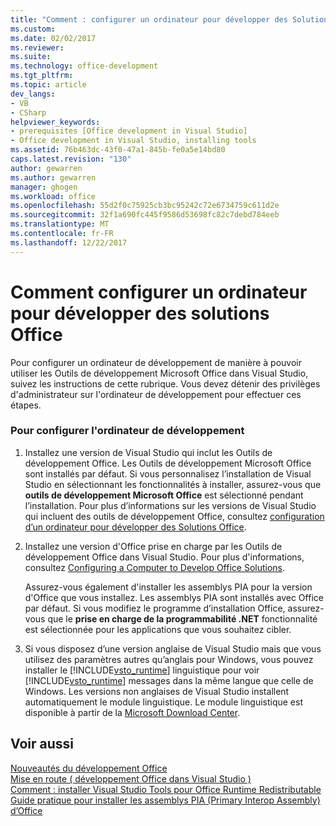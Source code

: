 ```yaml
---
title: "Comment : configurer un ordinateur pour développer des Solutions Office | Documents Microsoft"
ms.custom: 
ms.date: 02/02/2017
ms.reviewer: 
ms.suite: 
ms.technology: office-development
ms.tgt_pltfrm: 
ms.topic: article
dev_langs:
- VB
- CSharp
helpviewer_keywords:
- prerequisites [Office development in Visual Studio]
- Office development in Visual Studio, installing tools
ms.assetid: 76b463dc-43f0-47a1-845b-fe0a5e14bd80
caps.latest.revision: "130"
author: gewarren
ms.author: gewarren
manager: ghogen
ms.workload: office
ms.openlocfilehash: 55d2f0c75925cb3bc95242c72e6734759c611d2e
ms.sourcegitcommit: 32f1a690fc445f9586d53698fc82c7debd784eeb
ms.translationtype: MT
ms.contentlocale: fr-FR
ms.lasthandoff: 12/22/2017
---
```

# <a name="how-to-configure-a-computer-to-develop-office-solutions"></a>Comment configurer un ordinateur pour développer des solutions Office
  Pour configurer un ordinateur de développement de manière à pouvoir utiliser les Outils de développement Microsoft Office dans Visual Studio, suivez les instructions de cette rubrique. Vous devez détenir des privilèges d'administrateur sur l'ordinateur de développement pour effectuer ces étapes.  
  
### <a name="to-configure-the-development-computer"></a>Pour configurer l'ordinateur de développement  
  
1.  Installez une version de Visual Studio qui inclut les Outils de développement Office. Les Outils de développement Microsoft Office sont installés par défaut. Si vous personnalisez l’installation de Visual Studio en sélectionnant les fonctionnalités à installer, assurez-vous que **outils de développement Microsoft Office** est sélectionné pendant l’installation. Pour plus d’informations sur les versions de Visual Studio qui incluent des outils de développement Office, consultez [configuration d’un ordinateur pour développer des Solutions Office](../vsto/configuring-a-computer-to-develop-office-solutions.md).  
  
2.  Installez une version d'Office prise en charge par les Outils de développement Office dans Visual Studio. Pour plus d'informations, consultez [Configuring a Computer to Develop Office Solutions](../vsto/configuring-a-computer-to-develop-office-solutions.md).  
  
     Assurez-vous également d'installer les assemblys PIA pour la version d'Office que vous installez. Les assemblys PIA sont installés avec Office par défaut. Si vous modifiez le programme d’installation Office, assurez-vous que le **prise en charge de la programmabilité .NET** fonctionnalité est sélectionnée pour les applications que vous souhaitez cibler.  
  
3.  Si vous disposez d’une version anglaise de Visual Studio mais que vous utilisez des paramètres autres qu’anglais pour Windows, vous pouvez installer le [!INCLUDE[vsto_runtime](../vsto/includes/vsto-runtime-md.md)] linguistique pour voir [!INCLUDE[vsto_runtime](../vsto/includes/vsto-runtime-md.md)] messages dans la même langue que celle de Windows. Les versions non anglaises de Visual Studio installent automatiquement le module linguistique. Le module linguistique est disponible à partir de la [Microsoft Download Center](http://go.microsoft.com/fwlink/?LinkId=140386).  
  
## <a name="see-also"></a>Voir aussi  
 [Nouveautés du développement Office](http://msdn.microsoft.com/en-us/bf054af2-c896-4723-aa15-6381145b14bb)   
 [Mise en route &#40; développement Office dans Visual Studio &#41;](../vsto/getting-started-office-development-in-visual-studio.md)   
 [Comment : installer Visual Studio Tools pour Office Runtime Redistributable](../vsto/how-to-install-the-visual-studio-tools-for-office-runtime-redistributable.md)   
 [Guide pratique pour installer les assemblys PIA (Primary Interop Assembly) d’Office](../vsto/how-to-install-office-primary-interop-assemblies.md)  
  
  
